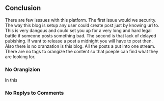 ## Conclusion
There are few isssues with this platform. The first issue would we security. The way this blog is setup any user could create post just by knowing url to. This is very dangous and could set you up for a very long and hard legal battle if someone posts something bad. The second is that lack of delayed pubishing. If want to release a post a midnight you will have to post then. Also there is no oranzation is this blog. All the posts a put into one stream. There are no tags to orangize the content so that poeple can find what they are looking for.



### No Orangizion
In this 

### No Replys to Comments